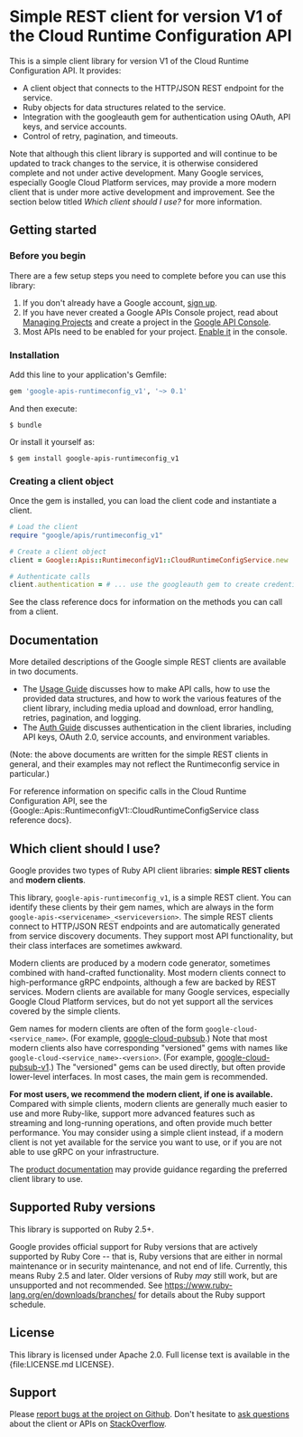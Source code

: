 # Simple REST client for version V1 of the Cloud Runtime Configuration API

This is a simple client library for version V1 of the Cloud Runtime Configuration API. It provides:

* A client object that connects to the HTTP/JSON REST endpoint for the service.
* Ruby objects for data structures related to the service.
* Integration with the googleauth gem for authentication using OAuth, API keys, and service accounts.
* Control of retry, pagination, and timeouts.

Note that although this client library is supported and will continue to be updated to track changes to the service, it is otherwise considered complete and not under active development. Many Google services, especially Google Cloud Platform services, may provide a more modern client that is under more active development and improvement. See the section below titled *Which client should I use?* for more information.

## Getting started

### Before you begin

There are a few setup steps you need to complete before you can use this library:

 1. If you don't already have a Google account, [sign up](https://www.google.com/accounts).
 2. If you have never created a Google APIs Console project, read about [Managing Projects](https://cloud.google.com/resource-manager/docs/creating-managing-projects) and create a project in the [Google API Console](https://console.cloud.google.com/).
 3. Most APIs need to be enabled for your project. [Enable it](https://console.cloud.google.com/apis/library/runtimeconfig.googleapis.com) in the console.

### Installation

Add this line to your application's Gemfile:

```ruby
gem 'google-apis-runtimeconfig_v1', '~> 0.1'
```

And then execute:

```
$ bundle
```

Or install it yourself as:

```
$ gem install google-apis-runtimeconfig_v1
```

### Creating a client object

Once the gem is installed, you can load the client code and instantiate a client.

```ruby
# Load the client
require "google/apis/runtimeconfig_v1"

# Create a client object
client = Google::Apis::RuntimeconfigV1::CloudRuntimeConfigService.new

# Authenticate calls
client.authentication = # ... use the googleauth gem to create credentials
```

See the class reference docs for information on the methods you can call from a client.

## Documentation

More detailed descriptions of the Google simple REST clients are available in two documents.

 *  The [Usage Guide](https://github.com/googleapis/google-api-ruby-client/blob/main/docs/usage-guide.md) discusses how to make API calls, how to use the provided data structures, and how to work the various features of the client library, including media upload and download, error handling, retries, pagination, and logging.
 *  The [Auth Guide](https://github.com/googleapis/google-api-ruby-client/blob/main/docs/auth-guide.md) discusses authentication in the client libraries, including API keys, OAuth 2.0, service accounts, and environment variables.

(Note: the above documents are written for the simple REST clients in general, and their examples may not reflect the Runtimeconfig service in particular.)

For reference information on specific calls in the Cloud Runtime Configuration API, see the {Google::Apis::RuntimeconfigV1::CloudRuntimeConfigService class reference docs}.

## Which client should I use?

Google provides two types of Ruby API client libraries: **simple REST clients** and **modern clients**.

This library, `google-apis-runtimeconfig_v1`, is a simple REST client. You can identify these clients by their gem names, which are always in the form `google-apis-<servicename>_<serviceversion>`. The simple REST clients connect to HTTP/JSON REST endpoints and are automatically generated from service discovery documents. They support most API functionality, but their class interfaces are sometimes awkward.

Modern clients are produced by a modern code generator, sometimes combined with hand-crafted functionality. Most modern clients connect to high-performance gRPC endpoints, although a few are backed by REST services. Modern clients are available for many Google services, especially Google Cloud Platform services, but do not yet support all the services covered by the simple clients.

Gem names for modern clients are often of the form `google-cloud-<service_name>`. (For example, [google-cloud-pubsub](https://rubygems.org/gems/google-cloud-pubsub).) Note that most modern clients also have corresponding "versioned" gems with names like `google-cloud-<service_name>-<version>`. (For example, [google-cloud-pubsub-v1](https://rubygems.org/gems/google-cloud-pubsub-v1).) The "versioned" gems can be used directly, but often provide lower-level interfaces. In most cases, the main gem is recommended.

**For most users, we recommend the modern client, if one is available.** Compared with simple clients, modern clients are generally much easier to use and more Ruby-like, support more advanced features such as streaming and long-running operations, and often provide much better performance. You may consider using a simple client instead, if a modern client is not yet available for the service you want to use, or if you are not able to use gRPC on your infrastructure.

The [product documentation](https://cloud.google.com/deployment-manager/runtime-configurator/) may provide guidance regarding the preferred client library to use.

## Supported Ruby versions

This library is supported on Ruby 2.5+.

Google provides official support for Ruby versions that are actively supported by Ruby Core -- that is, Ruby versions that are either in normal maintenance or in security maintenance, and not end of life. Currently, this means Ruby 2.5 and later. Older versions of Ruby _may_ still work, but are unsupported and not recommended. See https://www.ruby-lang.org/en/downloads/branches/ for details about the Ruby support schedule.

## License

This library is licensed under Apache 2.0. Full license text is available in the {file:LICENSE.md LICENSE}.

## Support

Please [report bugs at the project on Github](https://github.com/google/google-api-ruby-client/issues). Don't hesitate to [ask questions](http://stackoverflow.com/questions/tagged/google-api-ruby-client) about the client or APIs on [StackOverflow](http://stackoverflow.com).
